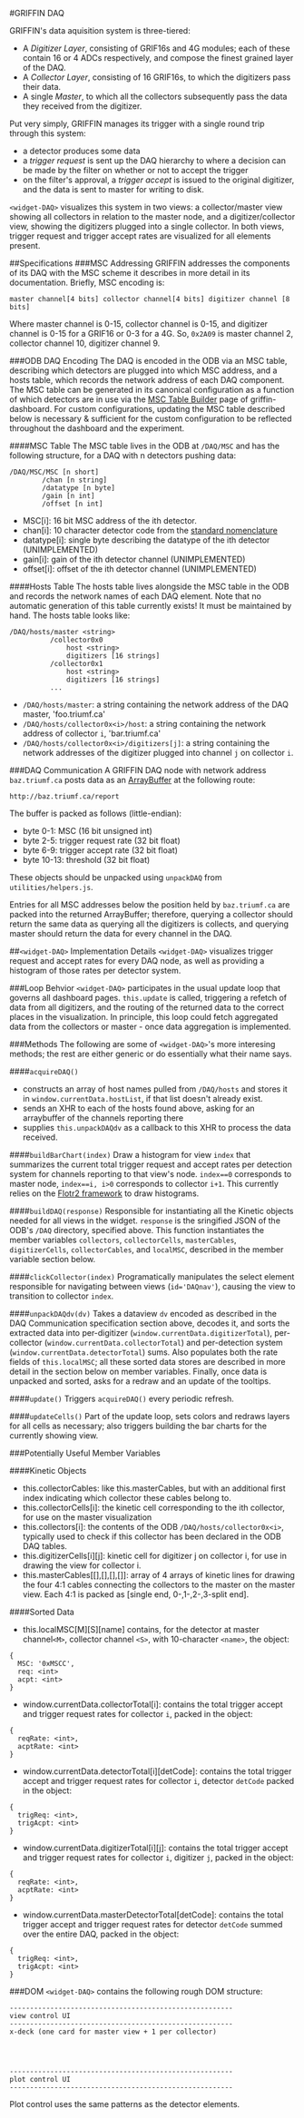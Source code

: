 #GRIFFIN DAQ

GRIFFIN's data aquisition system is three-tiered:
 - A *Digitizer Layer*, consisting of GRIF16s and 4G modules; each of these contain 16 or 4 ADCs respectively, and compose the finest grained layer of the DAQ.
 - A *Collector Layer*, consisting of 16 GRIF16s, to which the digitizers pass their data.
 - A single *Master*, to which all the collectors subsequently pass the data they received from the digitizer.

Put very simply, GRIFFIN manages its trigger with a single round trip through this system:
 - a detector produces some data
 - a *trigger request* is sent up the DAQ hierarchy to where a decision can be made by the filter on whether or not to accept the trigger
 - on the filter's approval, a *trigger accept* is issued to the original digitizer, and the data is sent to master for writing to disk.

`<widget-DAQ>` visualizes this system in two views: a collector/master view showing all collectors in relation to the master node, and a digitizer/collector view, showing the digitizers plugged into a single collector.  In both views, trigger request and trigger accept rates are visualized for all elements present.


##Specifications
###MSC Addressing
GRIFFIN addresses the components of its DAQ with the MSC scheme it describes in more detail in its documentation.  Briefly, MSC encoding is:

`master channel[4 bits] collector channel[4 bits] digitizer channel [8 bits]`

Where master channel is 0-15, collector channel is 0-15, and digitizer channel is 0-15 for a GRIF16 or 0-3 for a 4G.  So, `0x2A09` is master channel 2, collector channel 10, digitizer channel 9.

###ODB DAQ Encoding
The DAQ is encoded in the ODB via an MSC table, describing which detectors are plugged into which MSC address, and a hosts table, which records the network address of each DAQ component.  The MSC table can be generated in its canonical configuration as a function of which detectors are in use via the [MSC Table Builder](https://github.com/GRIFFINCollaboration/griffin-dashboard/tree/master/static/xTags/MSCbuilder) page of griffin-dashboard.  For custom configurations, updating the MSC table described below is necessary & sufficient for the custom configuration to be reflected throughout the dashboard and the experiment.

####MSC Table
The MSC table lives in the ODB at `/DAQ/MSC` and has the following structure, for a DAQ with n detectors pushing data:

```
/DAQ/MSC/MSC [n short]
        /chan [n string]
        /datatype [n byte]
        /gain [n int]
        /offset [n int]
```

 - MSC[i]: 16 bit MSC address of the ith detector.
 - chan[i]: 10 character detector code from the [standard nomenclature](https://www.triumf.info/wiki/tigwiki/index.php/Detector_Nomenclature)
 - datatype[i]: single byte describing the datatype of the ith detector (UNIMPLEMENTED)
 - gain[i]: gain of the ith detector channel (UNIMPLEMENTED)
 - offset[i]: offset of the ith detector channel (UNIMPLEMENTED)

####Hosts Table
The hosts table lives alongside the MSC table in the ODB and records the network names of each DAQ element.  Note that no automatic generation of this table currently exists!  It must be maintained by hand.  The hosts table looks like:

```
/DAQ/hosts/master <string>
          /collector0x0
              host <string>
              digitizers [16 strings]
          /collector0x1
              host <string>
              digitizers [16 strings]
          ...
```

 - `/DAQ/hosts/master`: a string containing the network address of the DAQ master, 'foo.triumf.ca'
 - `/DAQ/hosts/collector0x<i>/host`: a string containing the network address of collector `i`, 'bar.triumf.ca'
 - `/DAQ/hosts/collector0x<i>/digitizers[j]`: a string containing the network addresses of the digitizer plugged into channel `j` on collector `i`. 

###DAQ Communication
A GRIFFIN DAQ node with network address `baz.triumf.ca` posts data as an [ArrayBuffer](https://developer.mozilla.org/en-US/docs/Web/API/ArrayBuffer) at the following route:

```
http://baz.triumf.ca/report
```

The buffer is packed as follows (little-endian):
 - byte 0-1: MSC (16 bit unsigned int) 
 - byte 2-5: trigger request rate (32 bit float)
 - byte 6-9: trigger accept rate (32 bit float)
 - byte 10-13: threshold (32 bit float)

 These objects should be unpacked using `unpackDAQ` from `utilities/helpers.js`.


Entries for all MSC addresses below the position held by `baz.triumf.ca` are packed into the returned ArrayBuffer; therefore, querying a collector should return the same data as querying all the digitizers is collects, and querying master should return the data for every channel in the DAQ.

##`<widget-DAQ>` Implementation Details
`<widget-DAQ>` visualizes trigger request and accept rates for every DAQ node, as well as providing a histogram of those rates per detector system.

###Loop Behvior
`<widget-DAQ>` participates in the usual update loop that governs all dashboard pages.  `this.update` is called, triggering a refetch of data from all digitizers, and the routing of the returned data to the correct places in the visualization.  In principle, this loop could fetch aggregated data from the collectors or master - once data aggregation is implemented.

###Methods
The following are some of `<widget-DAQ>`'s more interesing methods; the rest are either generic or do essentially what their name says.

####`acquireDAQ()`
 - constructs an array of host names pulled from `/DAQ/hosts` and stores it in `window.currentData.hostList`, if that list doesn't already exist.
 - sends an XHR to each of the hosts found above, asking for an arraybuffer of the channels reporting there
 - supplies `this.unpackDAQdv` as a callback to this XHR to process the data received.


####`buildBarChart(index)`
Draw a histogram for view `index` that summarizes the current total trigger request and accept rates per detection system for channels reporting to that view's node.  `index==0` corresponds to master node, `index==i, i>0` corresponds to collector `i+1`.  This currently relies on the [Flotr2 framework](http://humblesoftware.com/flotr2/) to draw histograms.

####`buildDAQ(response)`
Responsible for instantiating all the Kinetic objects needed for all views in the widget.  `response` is the sringified JSON of the ODB's `/DAQ` directory, specified above.  This function instantiates the member variables `collectors`, `collectorCells`, `masterCables`, `digitizerCells`, `collectorCables`, and `localMSC`, described in the member variable section below.

####`clickCollector(index)`
Programatically manipulates the select element responsible for navigating between views (`id='DAQnav'`), causing the view to transition to collector `index`.

####`unpackDAQdv(dv)`
Takes a dataview `dv` encoded as described in the DAQ Communication specification section above, decodes it, and sorts the extracted data into per-digitizer (`window.currentData.digitizerTotal`), per-collector (`window.currentData.collectorTotal`) and per-detection system (`window.currentData.detectorTotal`) sums.  Also populates both the rate fields of `this.localMSC`; all these sorted data stores are described in more detail in the section below on member variables.  Finally, once data is unpacked and sorted, asks for a redraw and an update of the tooltips.

####`update()`
Triggers `acquireDAQ()` every periodic refresh.

####`updateCells()`
Part of the update loop, sets colors and redraws layers for all cells as necessary; also triggers building the bar charts for the currently showing view.

###Potentially Useful Member Variables

####Kinetic Objects
 - this.collectorCables: like this.masterCables, but with an additional first index indicating which collector these cables belong to.
 - this.collectorCells[i]: the kinetic cell corresponding to the ith collector, for use on the master visualization
 - this.collectors[i]: the contents of the ODB `/DAQ/hosts/collector0x<i>`, typically used to check if this collector has been declared in the ODB DAQ tables.
 - this.digitizerCells[i][j]: kinetic cell for digitizer j on collector i, for use in drawing the view for collector i.
 - this.masterCables[[],[],[],[]]: array of 4 arrays of kinetic lines for drawing the four 4:1 cables connecting the collectors to the master on the master view.  Each 4:1 is packed as [single end, 0-,1-,2-,3-split end].

####Sorted Data
 - this.localMSC[M][S][name] contains, for the detector at master channel`<M>`, collector channel `<S>`, with 10-character `<name>`, the object:
```
{
  MSC: '0xMSCC',
  req: <int>
  acpt: <int>
}
```
 - window.currentData.collectorTotal[i]: contains the total trigger accept and trigger request rates for collector `i`, packed in the object:
```
{
  reqRate: <int>,
  acptRate: <int>
}
```
 - window.currentData.detectorTotal[i][detCode]: contains the total trigger accept and trigger request rates for collector `i`, detector `detCode` packed in the object: 
```
{
  trigReq: <int>,
  trigAcpt: <int>
}
```
 - window.currentData.digitizerTotal[i][j]: contains the total trigger accept and trigger request rates for collector `i`, digitizer `j`, packed in the object:
```
{
  reqRate: <int>,
  acptRate: <int>
}
```
 - window.currentData.masterDetectorTotal[detCode]: contains the total trigger accept and trigger request rates for detector `detCode` summed over the entire DAQ, packed in the object:
```
{
  trigReq: <int>,
  trigAcpt: <int>
}
```




###DOM
`<widget-DAQ>` contains the following rough DOM structure:

```
-------------------------------------------------------
view control UI
-------------------------------------------------------
x-deck (one card for master view + 1 per collector)




-------------------------------------------------------
plot control UI
-------------------------------------------------------
```

Plot control uses the same patterns as the detector elements.


